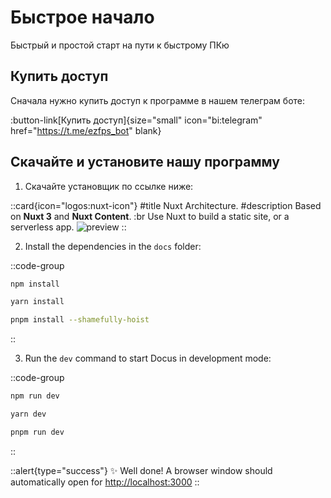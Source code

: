 # Быстрое начало

Быстрый и простой старт на пути к быстрому ПКю

## Купить доступ

Сначала нужно купить доступ к программе в нашем телеграм боте:

:button-link[Купить доступ]{size="small" icon="bi:telegram" href="https://t.me/ezfps_bot" blank}

## Скачайте и установите нашу программу

1. Скачайте установщик по ссылке ниже:

::card{icon="logos:nuxt-icon"}
 #title
 Nuxt Architecture.
 #description
 Based on **Nuxt 3** and **Nuxt Content**. :br
 Use Nuxt to build a static site, or a serverless app.
 ![preview](https://i.ibb.co/f2QNQp0/icon.png)
 ::

2. Install the dependencies in the `docs` folder:

::code-group

  ```bash [npm]
  npm install
  ```

  ```bash [yarn]
  yarn install
  ```

  ```bash [pnpm]
  pnpm install --shamefully-hoist
  ```

::

3. Run the `dev` command to start Docus in development mode:

::code-group

```bash [npm]
npm run dev
```

```bash [yarn]
yarn dev
```

```bash [pnpm]
pnpm run dev
```

::

::alert{type="success"}
✨ Well done! A browser window should automatically open for <http://localhost:3000>
::
